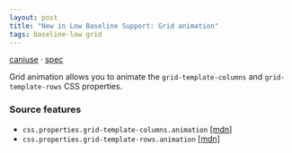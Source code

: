 ```yaml
---
layout: post
title: "New in Low Baseline Support: Grid animation"
tags: baseline-low grid
---
```


[caniuse](https://caniuse.com/?search=grid-animation) · [spec](https://drafts.csswg.org/css-grid-2/#track-sizing)

Grid animation allows you to animate the `grid-template-columns` and `grid-template-rows` CSS properties.

### Source features

- ``css.properties.grid-template-columns.animation`` [[mdn]](https://developer.mozilla.org/en-US/search?q=css.properties.grid-template-columns.animation)
- ``css.properties.grid-template-rows.animation`` [[mdn]](https://developer.mozilla.org/en-US/search?q=css.properties.grid-template-rows.animation)
